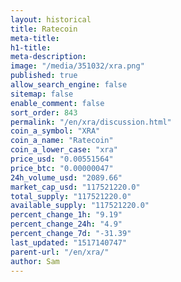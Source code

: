 ```yaml
---
layout: historical
title: Ratecoin
meta-title: 
h1-title: 
meta-description: 
image: "/media/351032/xra.png"
published: true
allow_search_engine: false
sitemap: false
enable_comment: false
sort_order: 843
permalink: "/en/xra/discussion.html"
coin_a_symbol: "XRA"
coin_a_name: "Ratecoin"
coin_a_lower_case: "xra"
price_usd: "0.00551564"
price_btc: "0.00000047"
24h_volume_usd: "2089.66"
market_cap_usd: "117521220.0"
total_supply: "117521220.0"
available_supply: "117521220.0"
percent_change_1h: "9.19"
percent_change_24h: "4.9"
percent_change_7d: "-31.39"
last_updated: "1517140747"
parent-url: "/en/xra/"
author: Sam
---
```


